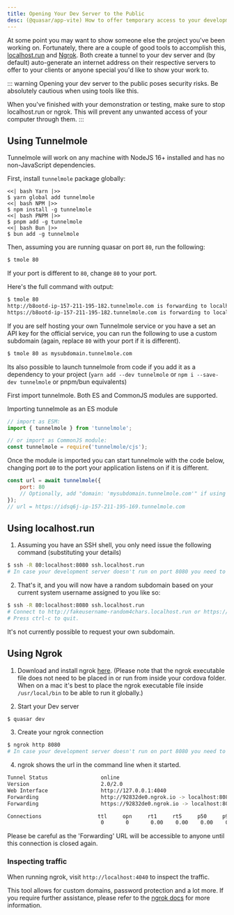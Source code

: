 ```yaml
---
title: Opening Your Dev Server to the Public
desc: (@quasar/app-vite) How to offer temporary access to your development server to anyone on the Internet.
---
```

At some point you may want to show someone else the project you've been working on. Fortunately, there are a couple of good tools to accomplish this, [localhost.run](https://localhost.run/) and [Ngrok](https://ngrok.com/). Both create a tunnel to your dev server and (by default) auto-generate an internet address on their respective servers to offer to your clients or anyone special you'd like to show your work to.

::: warning
Opening your dev server to the public poses security risks. Be absolutely cautious when using tools like this.

When you've finished with your demonstration or testing, make sure to stop localhost.run or ngrok. This will prevent any unwanted access of your computer through them.
:::

## Using Tunnelmole

Tunnelmole will work on any machine with NodeJS 16+ installed and has no non-JavaScript dependencies.

First, install `tunnelmole` package globally:

```tabs
<<| bash Yarn |>>
$ yarn global add tunnelmole
<<| bash NPM |>>
$ npm install -g tunnelmole
<<| bash PNPM |>>
$ pnpm add -g tunnelmole
<<| bash Bun |>>
$ bun add -g tunnelmole
```

Then, assuming you are running quasar on port `80`, run the following:

```bash
$ tmole 80
```

If your port is different to `80`, change `80` to your port.

Here's the full command with output:

```bash
$ tmole 80
http://b8ootd-ip-157-211-195-182.tunnelmole.com is forwarding to localhost:80
https://b8ootd-ip-157-211-195-182.tunnelmole.com is forwarding to localhost:80
```

If you are self hosting your own Tunnelmole service or you have a set an API key for the official service, you can run the following to use a custom subdomain (again, replace `80` with your port if it is different).

```bash
$ tmole 80 as mysubdomain.tunnelmole.com
```

Its also possible to launch tunnelmole from code if you add it as a dependency to your project (`yarn add --dev tunnelmole` or `npm i --save-dev tunnelmole` or pnpm/bun equivalents)

First import tunnelmole. Both ES and CommonJS modules are supported.

Importing tunnelmole as an ES module

```js
// import as ESM:
import { tunnelmole } from 'tunnelmole';

// or import as CommonJS module:
const tunnelmole = require('tunnelmole/cjs');
```

Once the module is imported you can start tunnelmole with the code below, changing port `80` to the port your application listens on if it is different.

```js
const url = await tunnelmole({
    port: 80
    // Optionally, add "domain: 'mysubdomain.tunnelmole.com'" if using a custom subdomain
});
// url = https://idsq6j-ip-157-211-195-169.tunnelmole.com
```

## Using localhost.run

1. Assuming you have an SSH shell, you only need issue the following command (substituting your details)
```bash
$ ssh -R 80:localhost:8080 ssh.localhost.run
# In case your development server doesn't run on port 8080 you need to change the number to the correct port
```

2. That's it, and you will now have a random subdomain based on your current system username assigned to you like so:
```bash
$ ssh -R 80:localhost:8080 ssh.localhost.run
# Connect to http://fakeusername-random4chars.localhost.run or https://fakeusername-random4chars.localhost.run
# Press ctrl-c to quit.
```

It's not currently possible to request your own subdomain.

## Using Ngrok

1. Download and install ngrok [here](https://ngrok.com/download).
(Please note that the ngrok executable file does not need to be placed in or run from inside your cordova folder. When on a mac it's best to place the ngrok executable file inside `/usr/local/bin` to be able to run it globally.)

2. Start your Dev server
```bash
$ quasar dev
```

3. Create your ngrok connection
```bash
$ ngrok http 8080
# In case your development server doesn't run on port 8080 you need to change the number to the correct port
```

4. ngrok shows the url in the command line when it started.
```bash
Tunnel Status                 online
Version                       2.0/2.0
Web Interface                 http://127.0.0.1:4040
Forwarding                    http://92832de0.ngrok.io -> localhost:8080
Forwarding                    https://92832de0.ngrok.io -> localhost:8080

Connections                  ttl     opn     rt1     rt5     p50     p90
                              0       0       0.00    0.00    0.00    0.00
```
Please be careful as the 'Forwarding' URL will be accessible to anyone until this connection is closed again.

### Inspecting traffic

When running ngrok, visit `http://localhost:4040` to inspect the traffic.

This tool allows for custom domains, password protection and a lot more. If you require further assistance, please refer to the [ngrok docs](https://ngrok.com/docs) for more information.
